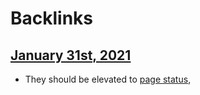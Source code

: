 
# Backlinks
## [January 31st, 2021](<January 31st, 2021.md>)
- They should be elevated to [page status](<page status.md>),

